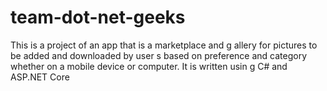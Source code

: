 # team-dot-net-geeks
This is a project of an app that is a marketplace and g allery for pictures to be added and downloaded by user s based on preference and category whether on a mobile device or computer. It is written usin g C# and ASP.NET Core 
